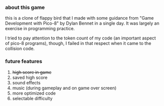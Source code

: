 ### about this game
this is a clone of flappy bird that I made with some guidance from "Game Development with Pico-8" by Dylan Bennet in a single day.  It was largely an exercise in programming practice.

I tried to pay attention to the token count of my code (an important aspect of pico-8 programs), though, I failed in that respect when it came to the collision code.

### future features
1. ~~high score in game~~
2. saved high score
3. sound effects
4. music (during gameplay and on game over screen)
5. more optimized code
6. selectable difficulty